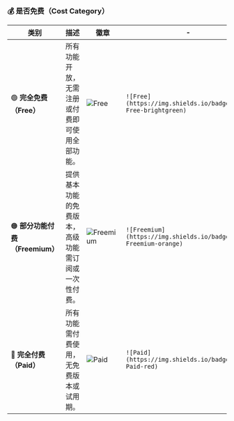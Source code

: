 ### 💰 是否免费（Cost Category）

| 类别 | 描述 | 徽章 |-|
|------|------|------|---|
| 🟢 **完全免费（Free）** | 所有功能开放，无需注册或付费即可使用全部功能。 | ![Free](https://img.shields.io/badge/Cost-Free-brightgreen) |`![Free](https://img.shields.io/badge/Cost-Free-brightgreen)` |
| 🟠 **部分功能付费（Freemium）** | 提供基本功能的免费版本，高级功能需订阅或一次性付费。 | ![Freemium](https://img.shields.io/badge/Cost-Freemium-orange) |`![Freemium](https://img.shields.io/badge/Cost-Freemium-orange)` |
| 🔴 **完全付费（Paid）** | 所有功能需付费使用，无免费版本或试用期。 | ![Paid](https://img.shields.io/badge/Cost-Paid-red) | `![Paid](https://img.shields.io/badge/Cost-Paid-red)` |
